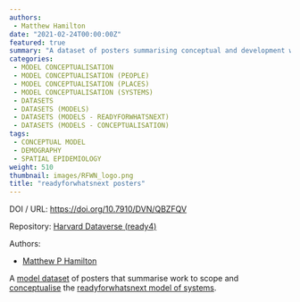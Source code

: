 ```yaml
---
authors:
 - Matthew Hamilton
date: "2021-02-24T00:00:00Z"
featured: true
summary: "A dataset of posters summarising conceptual and development work on the readyforwhatsnext model..."
categories:
 - MODEL CONCEPTUALISATION
 - MODEL CONCEPTUALISATION (PEOPLE)
 - MODEL CONCEPTUALISATION (PLACES)
 - MODEL CONCEPTUALISATION (SYSTEMS)
 - DATASETS
 - DATASETS (MODELS)
 - DATASETS (MODELS - READYFORWHATSNEXT)
 - DATASETS (MODELS - CONCEPTUALISATION) 
tags:
 - CONCEPTUAL MODEL
 - DEMOGRAPHY
 - SPATIAL EPIDEMIOLOGY
weight: 510
thumbnail: images/RFWN_logo.png
title: "readyforwhatsnext posters"
---
```


DOI / URL: https://doi.org/10.7910/DVN/QBZFQV

Repository: [Harvard Dataverse (ready4)](https://dataverse.harvard.edu/dataverse/ready4)

Authors:
 - [Matthew P Hamilton](https://mph-economist.netlify.app/)

A [model dataset](../) of posters that summarise work to scope and  [conceptualise](../../../../categories/datasets-models-conceptualisation) the [readyforwhatsnext model of systems](../../../../project/f_readyforwhatsnext-project/).
